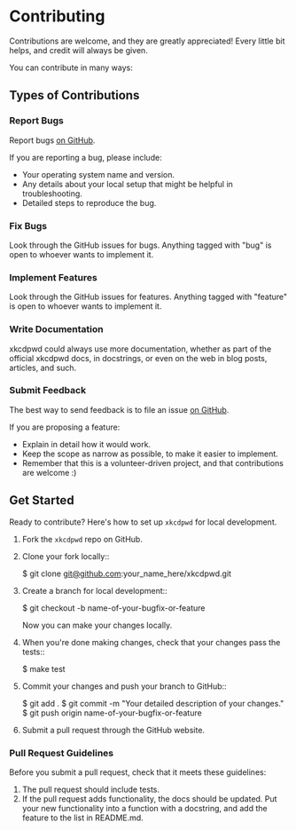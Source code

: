 # Contributing

Contributions are welcome, and they are greatly appreciated! Every little bit helps, and credit will always be given.

You can contribute in many ways:

## Types of Contributions

### Report Bugs

Report bugs [on GitHub](https://github.com/wfscheper/xkcdpwd/issues).

If you are reporting a bug, please include:

* Your operating system name and version.
* Any details about your local setup that might be helpful in troubleshooting.
* Detailed steps to reproduce the bug.

### Fix Bugs

Look through the GitHub issues for bugs. Anything tagged with "bug"
is open to whoever wants to implement it.

### Implement Features

Look through the GitHub issues for features. Anything tagged with "feature"
is open to whoever wants to implement it.

### Write Documentation

xkcdpwd could always use more documentation, whether as part of the
official xkcdpwd docs, in docstrings, or even on the web in blog posts,
articles, and such.

### Submit Feedback

The best way to send feedback is to file an issue [on GitHub](https://github.com/wfscheper/xkcdpwd/issues).

If you are proposing a feature:

* Explain in detail how it would work.
* Keep the scope as narrow as possible, to make it easier to implement.
* Remember that this is a volunteer-driven project, and that contributions
  are welcome :)

## Get Started

Ready to contribute? Here's how to set up `xkcdpwd` for local development.

1. Fork the `xkcdpwd` repo on GitHub.
1. Clone your fork locally::

    $ git clone git@github.com:your_name_here/xkcdpwd.git

1. Create a branch for local development::

    $ git checkout -b name-of-your-bugfix-or-feature

   Now you can make your changes locally.

1. When you're done making changes, check that your changes pass the tests::

    $ make test

1. Commit your changes and push your branch to GitHub::

    $ git add .
    $ git commit -m "Your detailed description of your changes."
    $ git push origin name-of-your-bugfix-or-feature

1. Submit a pull request through the GitHub website.

### Pull Request Guidelines

Before you submit a pull request, check that it meets these guidelines:

1. The pull request should include tests.
1. If the pull request adds functionality, the docs should be updated. Put
   your new functionality into a function with a docstring, and add the
   feature to the list in README.md.
